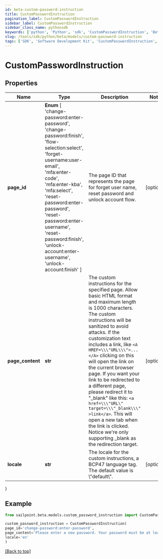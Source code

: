 ```yaml
---
id: beta-custom-password-instruction
title: CustomPasswordInstruction
pagination_label: CustomPasswordInstruction
sidebar_label: CustomPasswordInstruction
sidebar_class_name: pythonsdk
keywords: ['python', 'Python', 'sdk', 'CustomPasswordInstruction', 'BetaCustomPasswordInstruction'] 
slug: /tools/sdk/python/beta/models/custom-password-instruction
tags: ['SDK', 'Software Development Kit', 'CustomPasswordInstruction', 'BetaCustomPasswordInstruction']
---
```


# CustomPasswordInstruction


## Properties

Name | Type | Description | Notes
------------ | ------------- | ------------- | -------------
**page_id** |  **Enum** [  'change-password:enter-password',    'change-password:finish',    'flow-selection:select',    'forget-username:user-email',    'mfa:enter-code',    'mfa:enter-kba',    'mfa:select',    'reset-password:enter-password',    'reset-password:enter-username',    'reset-password:finish',    'unlock-account:enter-username',    'unlock-account:finish' ] | The page ID that represents the page for forget user name, reset password and unlock account flow. | [optional] 
**page_content** | **str** | The custom instructions for the specified page. Allow basic HTML format and maximum length is 1000 characters. The custom instructions will be sanitized to avoid attacks. If the customization text includes a link, like `<A HREF=\\\"URL\\\">...</A>` clicking on this will open the link on the current browser page. If you want your link to be redirected to a different page, please redirect it to \"_blank\" like this: `<a href=\\\"URL\" target=\\\"_blank\\\" >link</a>`. This will open a new tab when the link is clicked. Notice we're only supporting _blank as the redirection target.  | [optional] 
**locale** | **str** | The locale for the custom instructions, a BCP47 language tag. The default value is \\\"default\\\". | [optional] 
}

## Example

```python
from sailpoint.beta.models.custom_password_instruction import CustomPasswordInstruction

custom_password_instruction = CustomPasswordInstruction(
page_id='change-password:enter-password',
page_content='Please enter a new password. Your password must be at least 8 characters long and contain at least one number and one letter.',
locale='en'
)

```
[[Back to top]](#) 

